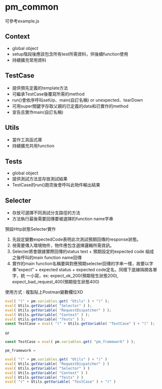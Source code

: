 # pm_common
可參考example.js
## Context 
- global object
- setup階段後應該包含所有test所需資料，供後續function使用
- 持續擴充常用資料

## TestCase
- 提供預先定義的template方法
- 可繼承TestCase後覆寫所需的method
- run()會依序呼叫setUp、main(自訂名稱) or unexpected、tearDown
- 可用super關鍵字存取父親的已定義的data和已實作的method
- 宣告且實作main(自訂名稱)

## Utils
- 當作工具函式庫
- 持續擴充共用function

## Tests
- global object
- 提供測試方法並存放測試結果
- TestCase的run()跑完後會呼叫此物件輸出結果

## Selecter
- 存放可選擇不同測試分支路徑的方法
- 方法執行最後需要回傳要被選擇的function name字串

預設Http狀態Selecter實作
1.  先設定變數expectedCode表明此次測試預期回傳的response狀態。
2.	視需要傳入環境物件，物件應包含選擇邏輯所需資訊。
3.	Selecter將會跟據實際回傳的status text + 預期設定的expected code 組成之後呼叫的main function name回傳
4.  實作的main function名稱要與對應預期selecter回傳的字串一樣，故要以字串”expect” + expected status + expected code定名，同樣下底線隔開各單字，統     一小寫，ex: expect_ok_200(預期發生狀態200), expect_bad_request_400(預期發生狀態400)
    


使用方式 : 複製貼上Postman變數欄位XD
```javascript
eval( "(" + pm.variables.get( "Utils" ) + ")" ); 
eval( Utils.getVariable( "Selector" ) );
eval( Utils.getVariable( "RequestDispatcher" ) );
eval( Utils.getVariable( "Context" ) );
eval( Utils.getVariable( "Tests" ) );
const TestCase = eval( "(" + Utils.getVariable( "TestCase" ) + ")" );
```

or

```javascript
const TestCase = eval( pm.variables.get( "pm_framework" ) );

pm_framework =

eval( "(" + pm.variables.get( "Utils" ) + ")" )
eval( Utils.getVariable( "RequestDispatcher" ) )
eval( Utils.getVariable( "Selector" ) )
eval( Utils.getVariable( "Context" ) )
eval( Utils.getVariable( "Tests" ) )
eval( "(" + Utils.getVariable( "TestCase" ) + ")" )
```
